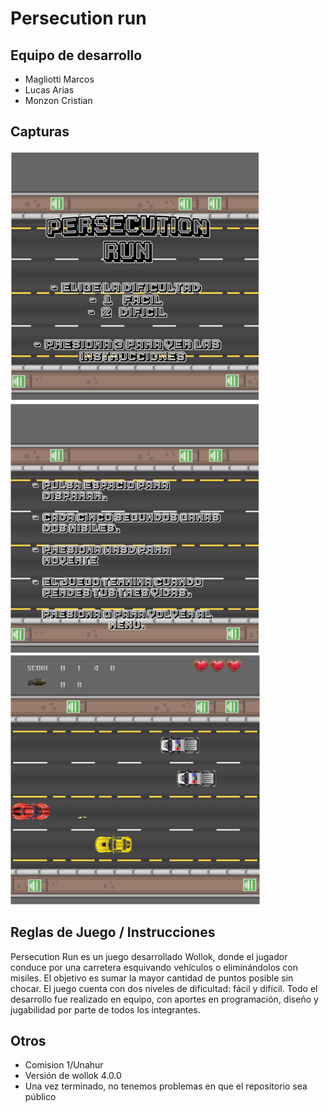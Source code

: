 # Persecution run
## Equipo de desarrollo

- Magliotti Marcos
- Lucas Arias
- Monzon Cristian

## Capturas

![alt text](image-1.png)
![alt text](image-2.png)
![alt text](image-3.png)

## Reglas de Juego / Instrucciones

Persecution Run es un juego desarrollado Wollok, donde el jugador conduce por una carretera esquivando vehículos o eliminándolos con misiles. El objetivo es sumar la mayor cantidad de puntos posible sin chocar. El juego cuenta con dos niveles de dificultad: fácil y difícil. Todo el desarrollo fue realizado en equipo, con aportes en programación, diseño y jugabilidad por parte de todos los integrantes.


## Otros

- Comision 1/Unahur
- Versión de wollok  4.0.0
- Una vez terminado, no tenemos problemas en que el repositorio sea público
